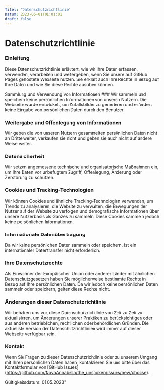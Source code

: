 ```yaml
---
Titel: "Datenschutzrichtlinie"
Datum: 2023-05-01T01:01:01
draft: false
---
```


# Datenschutzrichtlinie

### Einleitung

Diese Datenschutzrichtlinie erläutert, wie wir Ihre Daten erfassen, verwenden, verarbeiten und weitergeben, wenn Sie
unsere auf GitHub Pages gehostete Webseite nutzen. Sie erklärt auch Ihre Rechte in Bezug auf Ihre Daten und wie Sie
diese Rechte ausüben können.

Sammlung und Verwendung von Informationen ###
Wir sammeln und speichern keine persönlichen Informationen von unseren Nutzern. Die Webseite wurde entwickelt, um
Zufallsbilder zu generieren und erfordert keine Eingabe von persönlichen Daten durch den Benutzer.

### Weitergabe und Offenlegung von Informationen

Wir geben die von unseren Nutzern gesammelten persönlichen Daten nicht an Dritte weiter, verkaufen sie nicht und geben
sie auch nicht auf andere Weise weiter.

### Datensicherheit

Wir setzen angemessene technische und organisatorische Maßnahmen ein, um Ihre Daten vor unbefugtem Zugriff, Offenlegung,
Änderung oder Zerstörung zu schützen.

### Cookies und Tracking-Technologien

Wir können Cookies und ähnliche Tracking-Technologien verwenden, um Trends zu analysieren, die Website zu verwalten, die
Bewegungen der Nutzer auf der Website zu verfolgen und demografische Informationen über unsere Nutzerbasis als Ganzes zu
sammeln. Diese Cookies sammeln jedoch keine persönlichen Informationen.

### Internationale Datenübertragung

Da wir keine persönlichen Daten sammeln oder speichern, ist ein internationaler Datentransfer nicht erforderlich.

### Ihre Datenschutzrechte

Als Einwohner der Europäischen Union oder anderer Länder mit ähnlichen Datenschutzgesetzen haben Sie möglicherweise
bestimmte Rechte in Bezug auf Ihre persönlichen Daten. Da wir jedoch keine persönlichen Daten sammeln oder speichern,
gelten diese Rechte nicht.

### Änderungen dieser Datenschutzrichtlinie

Wir behalten uns vor, diese Datenschutzrichtlinie von Zeit zu Zeit zu aktualisieren, um Änderungen unserer Praktiken zu
berücksichtigen oder aus anderen betrieblichen, rechtlichen oder behördlichen Gründen. Die aktuellste Version der
Datenschutzrichtlinien wird immer auf dieser Webseite verfügbar sein.

### Kontakt

Wenn Sie Fragen zu dieser Datenschutzrichtlinie oder zu unserem Umgang mit Ihren persönlichen Daten haben, kontaktieren
Sie uns bitte über das Kontaktformular
von [GitHub Issues] (https://github.com/NovaAnnabella/the_unspoken/issues/new/choose).

Gültigkeitsdatum: 01.05.2023"
